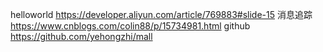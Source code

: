 helloworld https://developer.aliyun.com/article/769883#slide-15
消息追踪 https://www.cnblogs.com/colin88/p/15734981.html
github https://github.com/yehongzhi/mall